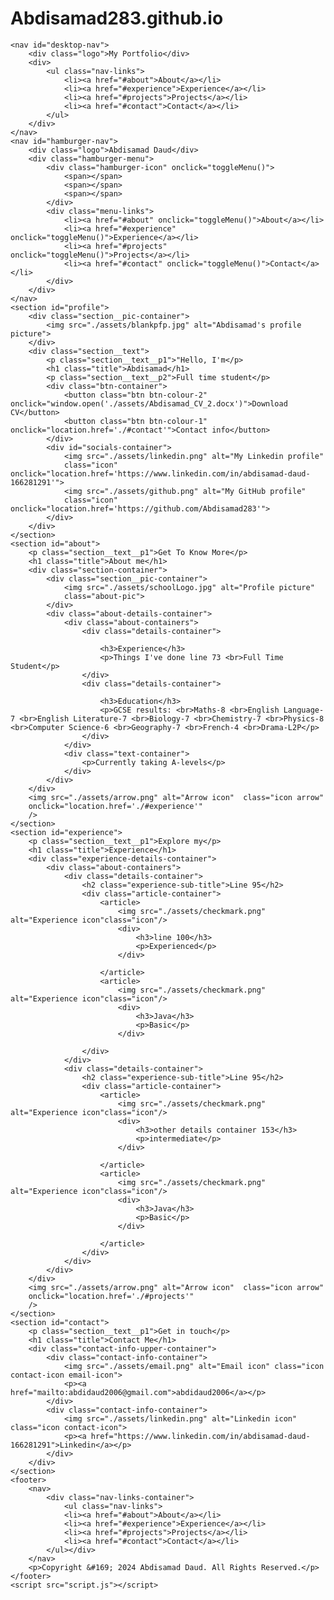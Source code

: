 # Abdisamad283.github.io
<!DOCTYPE html>
<html lang="en">
<head>
    <meta charset="UTF-8">
    <meta name="viewport" content="width=device-width, initial-scale=1.0">
    <title>Abdisamad's portfolio!</title>
    <link rel="stylesheet" href="style.css">
    <link rel="stylesheet" href="mediaqueries.css">
</head>
<body>

    <nav id="desktop-nav">
        <div class="logo">My Portfolio</div>
        <div>
            <ul class="nav-links">
                <li><a href="#about">About</a></li>
                <li><a href="#experience">Experience</a></li>
                <li><a href="#projects">Projects</a></li>
                <li><a href="#contact">Contact</a></li>
            </ul>
        </div>
    </nav>
    <nav id="hamburger-nav">
        <div class="logo">Abdisamad Daud</div>
        <div class="hamburger-menu">
            <div class="hamburger-icon" onclick="toggleMenu()">
                <span></span>
                <span></span>
                <span></span>
            </div>
            <div class="menu-links">
                <li><a href="#about" onclick="toggleMenu()">About</a></li>
                <li><a href="#experience" onclick="toggleMenu()">Experience</a></li>
                <li><a href="#projects" onclick="toggleMenu()">Projects</a></li>
                <li><a href="#contact" onclick="toggleMenu()">Contact</a></li>
            </div>
        </div>
    </nav>
    <section id="profile">
        <div class="section__pic-container">
            <img src="./assets/blankpfp.jpg" alt="Abdisamad's profile picture">
        </div>
        <div class="section__text">
            <p class="section__text__p1">"Hello, I'm</p>
            <h1 class="title">Abdisamad</h1>
            <p class="section__text__p2">Full time student</p>
            <div class="btn-container">
                <button class="btn btn-colour-2" onclick="window.open('./assets/Abdisamad_CV_2.docx')">Download CV</button>
                <button class="btn btn-colour-1" onclick="location.href='./#contact'">Contact info</button>
            </div>
            <div id="socials-container">
                <img src="./assets/linkedin.png" alt="My Linkedin profile"
                class="icon" onclick="location.href='https://www.linkedin.com/in/abdisamad-daud-166281291'">
                <img src="./assets/github.png" alt="My GitHub profile"
                class="icon" onclick="location.href='https://github.com/Abdisamad283'">
            </div>
        </div>
    </section>
    <section id="about">
        <p class="section__text__p1">Get To Know More</p>
        <h1 class="title">About me</h1>
        <div class="section-container">
            <div class="section__pic-container">
                <img src="./assets/schoolLogo.jpg" alt="Profile picture"
                class="about-pic">
            </div>
            <div class="about-details-container">
                <div class="about-containers">
                    <div class="details-container">
                        
                        <h3>Experience</h3>
                        <p>Things I've done line 73 <br>Full Time Student</p>
                    </div>
                    <div class="details-container">
                    
                        <h3>Education</h3>
                        <p>GCSE results: <br>Maths-8 <br>English Language-7 <br>English Literature-7 <br>Biology-7 <br>Chemistry-7 <br>Physics-8 <br>Computer Science-6 <br>Geography-7 <br>French-4 <br>Drama-L2P</p>
                    </div>
                </div>
                <div class="text-container">
                    <p>Currently taking A-levels</p>
                </div>
            </div>
        </div>
        <img src="./assets/arrow.png" alt="Arrow icon"  class="icon arrow"
        onclick="location.href='./#experience'"
        />
    </section>
    <section id="experience">
        <p class="section__text__p1">Explore my</p>
        <h1 class="title">Experience</h1>
        <div class="experience-details-container">
            <div class="about-containers">
                <div class="details-container">
                    <h2 class="experience-sub-title">Line 95</h2>
                    <div class="article-container">
                        <article>
                            <img src="./assets/checkmark.png" alt="Experience icon"class="icon"/>
                            <div>
                                <h3>line 100</h3>
                                <p>Experienced</p>
                            </div>

                        </article>
                        <article>
                            <img src="./assets/checkmark.png" alt="Experience icon"class="icon"/>
                            <div>
                                <h3>Java</h3>
                                <p>Basic</p>
                            </div>

                    </div>
                </div>
                <div class="details-container">
                    <h2 class="experience-sub-title">Line 95</h2>
                    <div class="article-container">
                        <article>
                            <img src="./assets/checkmark.png" alt="Experience icon"class="icon"/>
                            <div>
                                <h3>other details container 153</h3>
                                <p>intermediate</p>
                            </div>

                        </article>
                        <article>
                            <img src="./assets/checkmark.png" alt="Experience icon"class="icon"/>
                            <div>
                                <h3>Java</h3>
                                <p>Basic</p>
                            </div>

                        </article>
                    </div>
                </div>
            </div>
        </div>
        <img src="./assets/arrow.png" alt="Arrow icon"  class="icon arrow"
        onclick="location.href='./#projects'"
        />
    </section>
    <section id="contact">
        <p class="section__text__p1">Get in touch</p>
        <h1 class="title">Contact Me</h1>
        <div class="contact-info-upper-container">
            <div class="contact-info-container">
                <img src="./assets/email.png" alt="Email icon" class="icon contact-icon email-icon">
                <p><a href="mailto:abdidaud2006@gmail.com">abdidaud2006</a></p>
            </div>
            <div class="contact-info-container">
                <img src="./assets/linkedin.png" alt="Linkedin icon" class="icon contact-icon">
                <p><a href="https://www.linkedin.com/in/abdisamad-daud-166281291">Linkedin</a></p>
            </div>
        </div>
    </section>
    <footer>
        <nav>
            <div class="nav-links-container">
                <ul class="nav-links">
                <li><a href="#about">About</a></li>
                <li><a href="#experience">Experience</a></li>
                <li><a href="#projects">Projects</a></li>
                <li><a href="#contact">Contact</a></li>
            </ul></div>
        </nav>
        <p>Copyright &#169; 2024 Abdisamad Daud. All Rights Reserved.</p>
    </footer>
    <script src="script.js"></script>
</body>
</html>
